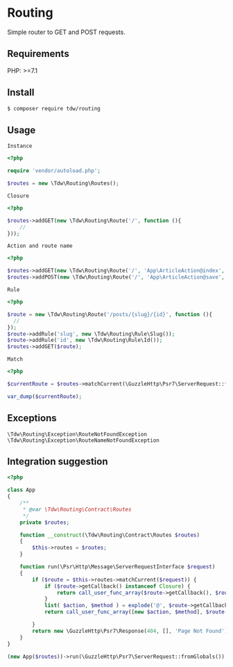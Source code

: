 # Routing

Simple router to GET and POST requests.

## Requirements

PHP: >=7.1

## Install

```bash
$ composer require tdw/routing
```

## Usage

`Instance`
```php
<?php

require 'vendor/autoload.php';

$routes = new \Tdw\Routing\Routes();
```

`Closure`
```php
<?php

$routes->addGET(new \Tdw\Routing\Route('/', function (){
    //
}));
```

`Action and route name`
```php
<?php

$routes->addGET(new \Tdw\Routing\Route('/', 'App\ArticleAction@index', 'article.index'));
$routes->addPOST(new \Tdw\Routing\Route('/', 'App\ArticleAction@save', 'article.save'));
```

`Rule`
```php
<?php

$route = new \Tdw\Routing\Route('/posts/{slug}/{id}', function (){
  //
});
$route->addRule('slug', new \Tdw\Routing\Rule\Slug());
$route->addRule('id', new \Tdw\Routing\Rule\Id());
$routes->addGET($route);
```

`Match`
```php
<?php

$currentRoute = $routes->matchCurrent(\GuzzleHttp\Psr7\ServerRequest::fromGlobals());

var_dump($currentRoute);
```

## Exceptions

```
\Tdw\Routing\Exception\RouteNotFoundException
\Tdw\Routing\Exception\RouteNameNotFoundException
```

## Integration suggestion

```php
<?php

class App
{
    /**
     * @var \Tdw\Routing\Contract\Routes
     */
    private $routes;

    function __construct(\Tdw\Routing\Contract\Routes $routes)
    {
        $this->routes = $routes;
    }

    function run(\Psr\Http\Message\ServerRequestInterface $request)
    {
        if ($route = $this->routes->matchCurrent($request)) {
            if ($route->getCallback() instanceof Closure) {
                return call_user_func_array($route->getCallback(), $route->getParameters());
            }
            list( $action, $method ) = explode('@', $route->getCallback());
            return call_user_func_array([new $action, $method], $route->getParameters());

        }
        return new \GuzzleHttp\Psr7\Response(404, [], 'Page Not Found');
    }
}

(new App($routes))->run(\GuzzleHttp\Psr7\ServerRequest::fromGlobals());

```